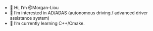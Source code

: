 - 👋 Hi, I’m @Morgan-Liou
- 👀 I’m interested in AD/ADAS (autonomous driving / advanced driver assistance system)
- 🌱 I’m currently learning C++/Cmake.

<!---
Morgan-Liou/Morgan-Liou is a ✨ special ✨ repository because its `README.md` (this file) appears on your GitHub profile.
You can click the Preview link to take a look at your changes.
--->

